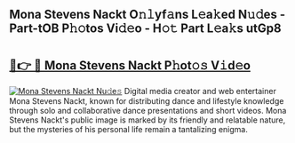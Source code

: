 ## Mona Stevens Nackt O𝚗𝚕yf𝚊ns L𝚎a𝚔ed N𝚞𝚍es - Part-tOB P𝚑𝚘tos Vi𝚍𝚎o - H𝚘𝚝 Part L𝚎a𝚔s utGp8

# <h2><a href="http://kfc4zh.oniu.top/?m=Mona+Stevens+Nackt">🔗👉 🔴 Mona Stevens Nackt P𝚑ot𝚘𝚜 V𝚒d𝚎o</a></h2>

[![Mona Stevens Nackt Nu𝚍e𝚜](https://i.imgur.com/0qMVB7G.gif)](http://kfc4zh.oniu.top/?m=Mona+Stevens+Nackt)
Digital media creator and web entertainer Mona Stevens Nackt, known for distributing dance and lifestyle knowledge through solo and collaborative dance presentations and short videos. Mona Stevens Nackt's public image is marked by its friendly and relatable nature, but the mysteries of his personal life remain a tantalizing enigma.  
